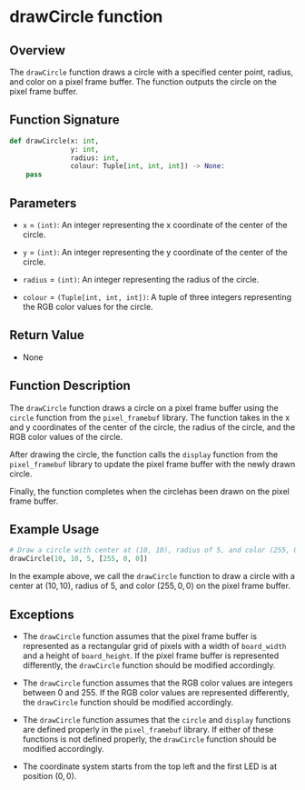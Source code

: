 # drawCircle function

## Overview

The `drawCircle` function draws a circle with a specified center point, radius, and color on a pixel frame buffer. The function outputs the circle on the pixel frame buffer.

## Function Signature

```py
def drawCircle(x: int,
               y: int,
               radius: int,
               colour: Tuple[int, int, int]) -> None:
    pass
```

## Parameters

- `x` = `(int)`: An integer representing the x coordinate of the center of the circle.

- `y` = `(int)`: An integer representing the y coordinate of the center of the circle.

- `radius` = `(int)`: An integer representing the radius of the circle.

- `colour` = `(Tuple[int, int, int])`: A tuple of three integers representing the RGB color values for the circle.

## Return Value

- None

## Function Description

The `drawCircle` function draws a circle on a pixel frame buffer using the `circle` function from the `pixel_framebuf` library. The function takes in the x and y coordinates of the center of the circle, the radius of the circle, and the RGB color values of the circle.

After drawing the circle, the function calls the `display` function from the `pixel_framebuf` library to update the pixel frame buffer with the newly drawn circle.

Finally, the function completes when the circlehas been drawn on the pixel frame buffer.

## Example Usage

```py
# Draw a circle with center at (10, 10), radius of 5, and color (255, 0, 0)
drawCircle(10, 10, 5, [255, 0, 0])
```

In the example above, we call the `drawCircle` function to draw a circle with a center at $(10, 10)$, radius of 5, and color $(255, 0, 0)$ on the pixel frame buffer.

## Exceptions

- The `drawCircle` function assumes that the pixel frame buffer is represented as a rectangular grid of pixels with a width of `board_width` and a height of `board_height`. If the pixel frame buffer is represented differently, the `drawCircle` function should be modified accordingly.

- The `drawCircle` function assumes that the RGB color values are integers between 0 and 255. If the RGB color values are represented differently, the `drawCircle` function should be modified accordingly.

- The `drawCircle` function assumes that the `circle` and `display` functions are defined properly in the `pixel_framebuf` library. If either of these functions is not defined properly, the `drawCircle` function should be modified accordingly.

- The coordinate system starts from the top left and the first LED is at position $(0, 0)$.
